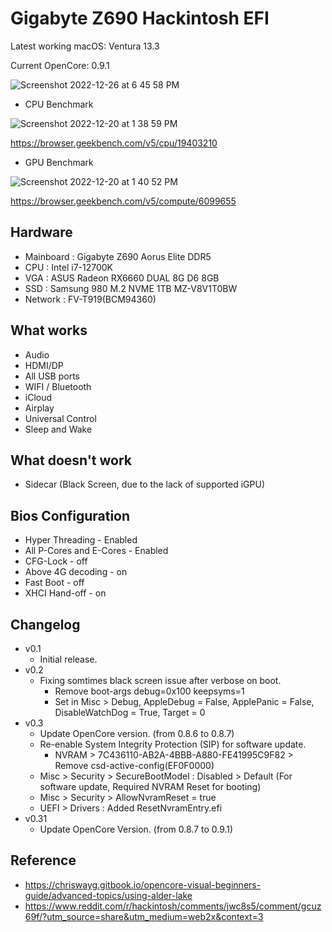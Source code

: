 # Gigabyte Z690 Hackintosh EFI

Latest working macOS: Ventura 13.3

Current OpenCore: 0.9.1

![Screenshot 2022-12-26 at 6 45 58 PM](https://user-images.githubusercontent.com/9337847/209540185-8b8c446f-18de-4e9a-bfbc-4b4ff9882ff8.png)


* CPU Benchmark

![Screenshot 2022-12-20 at 1 38 59 PM](https://user-images.githubusercontent.com/9337847/208586303-16629b20-b0bc-4330-89df-44befae378c9.png)

<https://browser.geekbench.com/v5/cpu/19403210>

* GPU Benchmark

![Screenshot 2022-12-20 at 1 40 52 PM](https://user-images.githubusercontent.com/9337847/208586332-e8e1f9b5-137f-42dc-be44-4da4da247969.png)

<https://browser.geekbench.com/v5/compute/6099655>

## Hardware
* Mainboard : Gigabyte Z690 Aorus Elite DDR5
* CPU : Intel i7-12700K
* VGA : ASUS Radeon RX6660 DUAL 8G D6 8GB
* SSD : Samsung 980 M.2 NVME 1TB MZ-V8V1T0BW
* Network : FV-T919(BCM94360)

## What works
* Audio
* HDMI/DP
* All USB ports
* WIFI / Bluetooth
* iCloud
* Airplay
* Universal Control
* Sleep and Wake

## What doesn't work
* Sidecar (Black Screen, due to the lack of supported iGPU)

## Bios Configuration
* Hyper Threading - Enabled
* All P-Cores and E-Cores - Enabled
* CFG-Lock - off
* Above 4G decoding - on
* Fast Boot - off
* XHCI Hand-off - on

## Changelog
* v0.1
  * Initial release.
* v0.2 
  * Fixing somtimes black screen issue after verbose on boot.
    * Remove boot-args debug=0x100 keepsyms=1
    * Set in Misc > Debug, AppleDebug = False, ApplePanic = False, DisableWatchDog = True, Target = 0
* v0.3
  * Update OpenCore version. (from 0.8.6 to 0.8.7)
  * Re-enable System Integrity Protection (SIP) for software update.
    * NVRAM > 7C436110-AB2A-4BBB-A880-FE41995C9F82 > Remove csd-active-config(EF0F0000)
  * Misc > Security > SecureBootModel : Disabled > Default (For software update, Required NVRAM Reset for booting)
  * Misc > Security > AllowNvramReset = true
  * UEFI > Drivers : Added ResetNvramEntry.efi
* v0.31
  * Update OpenCore Version. (from 0.8.7 to 0.9.1)

## Reference
* <https://chriswayg.gitbook.io/opencore-visual-beginners-guide/advanced-topics/using-alder-lake>
* <https://www.reddit.com/r/hackintosh/comments/jwc8s5/comment/gcuz69f/?utm_source=share&utm_medium=web2x&context=3>
